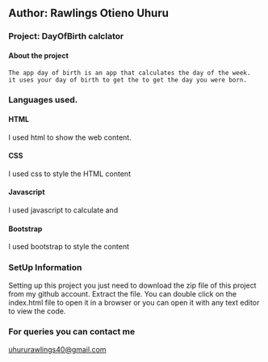 ## Author: Rawlings Otieno Uhuru
### Project: DayOfBirth calclator
#### About the project
    The app day of birth is an app that calculates the day of the week.
    it uses your day of birth to get the to get the day you were born.
### Languages used.
#### HTML
  I used html to show the web content.
#### CSS
   I used css to style the HTML content
#### Javascript
   I used javascript to calculate and 
#### Bootstrap
   I used bootstrap to style the content

### SetUp Information
  Setting up this project you just need to download the zip file of this project from my github account. 
  Extract the file.
  You can double click on the index.html file to open it in a browser or you can open it with any text editor to view the code.

### For queries you can contact me 
   uhururawlings40@gmail.com